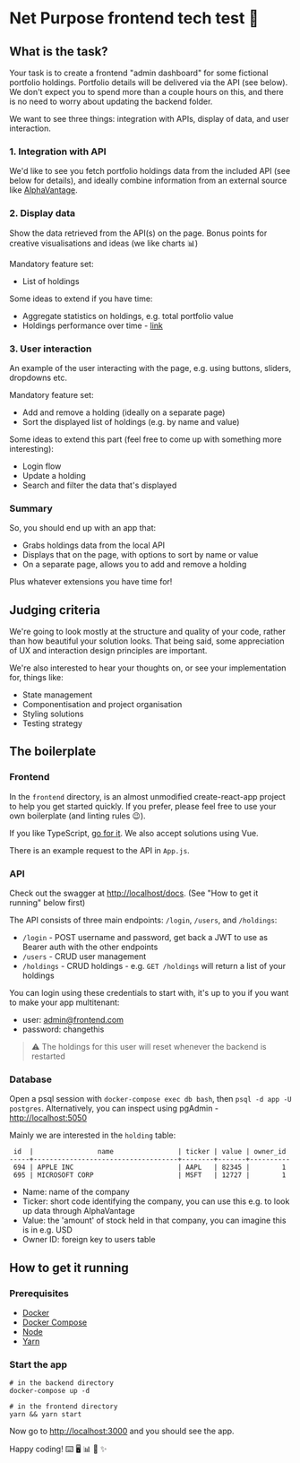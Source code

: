 # Net Purpose frontend tech test 🎨

## What is the task?

Your task is to create a frontend "admin dashboard" for some fictional portfolio holdings. Portfolio details will be delivered via the API (see below). We don't expect you to spend more than a couple hours on this, and there is no need to worry about updating the backend folder.

We want to see three things: integration with APIs, display of data, and user interaction.

### 1. Integration with API

We'd like to see you fetch portfolio holdings data from the included API (see below for details), and ideally combine information from an external source like [AlphaVantage](https://www.alphavantage.co/).

### 2. Display data

Show the data retrieved from the API(s) on the page. Bonus points for creative visualisations and ideas (we like charts 📊)

Mandatory feature set:

- List of holdings

Some ideas to extend if you have time:

- Aggregate statistics on holdings, e.g. total portfolio value
- Holdings performance over time - [link](https://www.alphavantage.co/documentation/#time-series-data)

### 3. User interaction

An example of the user interacting with the page, e.g. using buttons, sliders, dropdowns etc.

Mandatory feature set:

- Add and remove a holding (ideally on a separate page)
- Sort the displayed list of holdings (e.g. by name and value)

Some ideas to extend this part (feel free to come up with something more interesting):

- Login flow
- Update a holding
- Search and filter the data that's displayed

### Summary

So, you should end up with an app that:

- Grabs holdings data from the local API
- Displays that on the page, with options to sort by name or value
- On a separate page, allows you to add and remove a holding

Plus whatever extensions you have time for!

## Judging criteria

We're going to look mostly at the structure and quality of your code, rather than how beautiful your solution looks. That being said, some appreciation of UX and interaction design principles are important.

We're also interested to hear your thoughts on, or see your implementation for, things like:

- State management
- Componentisation and project organisation
- Styling solutions
- Testing strategy

## The boilerplate

### Frontend

In the `frontend` directory, is an almost unmodified create-react-app project to help you get started quickly. If you prefer, please feel free to use your own boilerplate (and linting rules 😉).

If you like TypeScript, [go for it](https://create-react-app.dev/docs/adding-typescript/). We also accept solutions using Vue.

There is an example request to the API in `App.js`.

### API

Check out the swagger at [http://localhost/docs](http://localhost/docs). (See "How to get it running" below first)

The API consists of three main endpoints: `/login`, `/users`, and `/holdings`:

- `/login` - POST username and password, get back a JWT to use as Bearer auth with the other endpoints
- `/users` - CRUD user management
- `/holdings` - CRUD holdings - e.g. `GET /holdings` will return a list of your holdings

You can login using these credentials to start with, it's up to you if you want to make your app multitenant:

- user: admin@frontend.com
- password: changethis

> ⚠️ The holdings for this user will reset whenever the backend is restarted

### Database

Open a psql session with `docker-compose exec db bash`, then `psql -d app -U postgres`. Alternatively, you can inspect using pgAdmin - [http://localhost:5050](http://localhost:5050/)

Mainly we are interested in the `holding` table:

```
 id  |                name                | ticker | value | owner_id
-----+------------------------------------+--------+-------+----------
 694 | APPLE INC                          | AAPL   | 82345 |        1
 695 | MICROSOFT CORP                     | MSFT   | 12727 |        1
```

- Name: name of the company
- Ticker: short code identifying the company, you can use this e.g. to look up data through AlphaVantage
- Value: the 'amount' of stock held in that company, you can imagine this is in e.g. USD
- Owner ID: foreign key to users table

## How to get it running

### Prerequisites

- [Docker](https://www.docker.com/)
- [Docker Compose](https://docs.docker.com/compose/install/)
- [Node](https://nodejs.org/en/)
- [Yarn](https://yarnpkg.com/getting-started/install)

### Start the app

```
# in the backend directory
docker-compose up -d

# in the frontend directory
yarn && yarn start
```

Now go to [http://localhost:3000](http://localhost:3000) and you should see the app.

Happy coding! ⌨️ 🖥 📊 🎨 ✨

